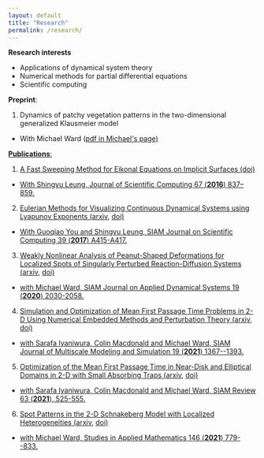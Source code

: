 ```yaml
---
layout: default
title: "Research"
permalink: /research/
---
```


**Research interests**
<ul>
<li> Applications of dynamical system theory </li>
<li> Numerical methods for partial differential equations </li>
<li> Scientific computing </li>
</ul>

<!-- **Research methods** (to be added)
<ul>
<li> Asymptotic methods, singular perturbation theory. </li>
<li> Numerical approximation of PDE solutions </li>
<li> Numerical continuation </li>
</ul> -->


**Preprint**:

1. Dynamics of patchy vegetation patterns in the two-dimensional generalized Klausmeier model
- With Michael Ward (<a href="https://personal.math.ubc.ca/~ward/papers/klaus.pdf" target="_blank">pdf in Michael's page)


**Publications**:

1. A Fast Sweeping Method for Eikonal Equations on Implicit Surfaces (<a href="http://link.springer.com/article/10.1007/s10915-015-0105-5" target="_blank">doi)
- With Shingyu Leung, Journal of Scientific Computing 67 (**2016**) 837–859.

2. Eulerian Methods for Visualizing Continuous Dynamical Systems using Lyapunov Exponents (<a href="https://arxiv.org/abs/1603.06446" target="_blank">arxiv</a>, <a href="https://epubs.siam.org/doi/10.1137/16M1066890" target="_blank">doi)
- With Guoqiao You and Shingyu Leung, SIAM Journal on Scientific Computing 39 (**2017**) A415-A417.

3. Weakly Nonlinear Analysis of Peanut-Shaped Deformations for Localized Spots of Singularly Perturbed Reaction-Diffusion Systems (<a href="https://arxiv.org/pdf/2002.01453.pdf" target="_blank">arxiv</a>, <a href="https://epubs.siam.org/doi/pdf/10.1137/20M1316779" target="_blank">doi)
- with Michael Ward, SIAM Journal on Applied Dynamical Systems 19 (**2020**) 2030-2058.

4. Simulation and Optimization of Mean First Passage Time Problems in 2-D Using Numerical Embedded Methods and Perturbation Theory (<a href="https://arxiv.org/pdf/1911.07842.pdf" target="_blank">arxiv</a>, <a href="https://epubs.siam.org/doi/abs/10.1137/19M1299621" target="_blank">doi)
- with Sarafa Iyaniwura, Colin Macdonald and Michael Ward, SIAM Journal of Multiscale Modeling and Simulation 19 (**2021**) 1367--1393.

5. Optimization of the Mean First Passage Time in Near-Disk and Elliptical Domains in 2-D with Small Absorbing Traps (<a href="https://arxiv.org/pdf/2006.12722.pdf" target="_blank">arxiv</a>, <a href="https://epubs.siam.org/doi/abs/10.1137/20M1332396" target="_blank">doi)
- with Sarafa Iyaniwura, Colin Macdonald and Michael Ward, SIAM Review 63 (**2021**), 525-555.

6. Spot Patterns in the 2-D Schnakeberg Model with Localized Heterogeneities (<a href="https://arxiv.org/pdf/2009.07882.pdf" target="_blank">arxiv</a>, <a href="https://onlinelibrary.wiley.com/doi/10.1111/sapm.12361" target="_blank">doi)
- with Michael Ward, Studies in Applied Mathematics 146 (**2021**) 779--833.





<!-- [(pdf)][spot_splitting]


[spot_splitting]: https://github.com/kawahtony/kawahtony.github.io/files/7229043/spot_splitting_arxiv.pdf -->
